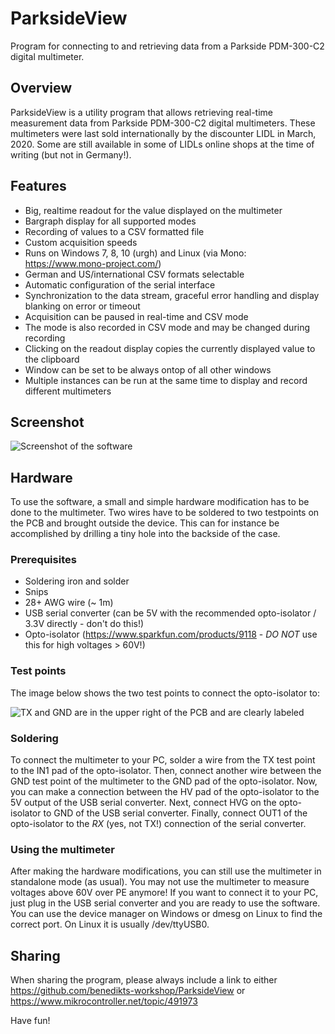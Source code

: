 # ParksideView
Program for connecting to and retrieving data from a Parkside PDM-300-C2 digital multimeter.

## Overview
ParksideView is a utility program that allows retrieving real-time measurement data from Parkside PDM-300-C2 digital multimeters.
These multimeters were last sold internationally by the discounter LIDL in March, 2020.
Some are still available in some of LIDLs online shops at the time of writing (but not in Germany!).

## Features
* Big, realtime readout for the value displayed on the multimeter
* Bargraph display for all supported modes
* Recording of values to a CSV formatted file
* Custom acquisition speeds
* Runs on Windows 7, 8, 10 (urgh) and Linux (via Mono: https://www.mono-project.com/)
* German and US/international CSV formats selectable
* Automatic configuration of the serial interface
* Synchronization to the data stream, graceful error handling and display blanking on error or timeout
* Acquisition can be paused in real-time and CSV mode
* The mode is also recorded in CSV mode and may be changed during recording
* Clicking on the readout display copies the currently displayed value to the clipboard
* Window can be set to be always ontop of all other windows
* Multiple instances can be run at the same time to display and record different multimeters

## Screenshot
![Screenshot of the software](https://www.mikrocontroller.net/attachment/452193/PSV12_EN.PNG)

## Hardware
To use the software, a small and simple hardware modification has to be done to the multimeter.
Two wires have to be soldered to two testpoints on the PCB and brought outside the device.
This can for instance be accomplished by drilling a tiny hole into the backside of the case.

### Prerequisites
* Soldering iron and solder
* Snips
* 28+ AWG wire (~ 1m)
* USB serial converter (can be 5V with the recommended opto-isolator / 3.3V directly - don't do this!)
* Opto-isolator (https://www.sparkfun.com/products/9118 - *DO NOT* use this for high voltages > 60V!)

### Test points
The image below shows the two test points to connect the opto-isolator to:

![TX and GND are in the upper right of the PCB and are clearly labeled](https://www.mikrocontroller.net/attachment/450706/Verbindungen.jpg)

### Soldering
To connect the multimeter to your PC, solder a wire from the TX test point to the IN1 pad of the opto-isolator.
Then, connect another wire between the GND test point of the multimeter to the GND pad of the opto-isolator.
Now, you can make a connection between the HV pad of the opto-isolator to the 5V output of the USB serial converter.
Next, connect HVG on the opto-isolator to GND of the USB serial converter.
Finally, connect OUT1 of the opto-isolator to the *RX* (yes, not TX!) connection of the serial converter.

### Using the multimeter
After making the hardware modifications, you can still use the multimeter in standalone mode (as usual).
You may not use the multimeter to measure voltages above 60V over PE anymore!
If you want to connect it to your PC, just plug in the USB serial converter and you are ready to use the software.
You can use the device manager on Windows or dmesg on Linux to find the correct port. On Linux it is usually /dev/ttyUSB0.

## Sharing
When sharing the program, please always include a link to either
https://github.com/benedikts-workshop/ParksideView or https://www.mikrocontroller.net/topic/491973

Have fun!
